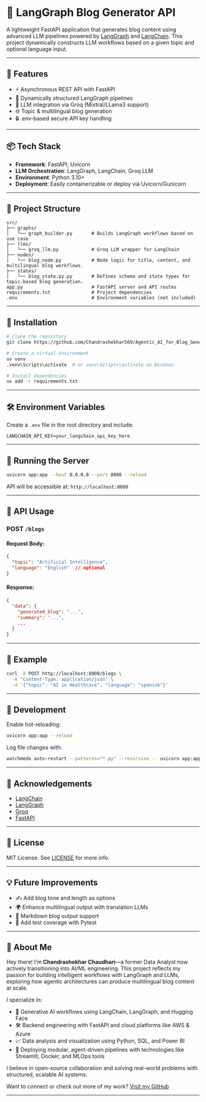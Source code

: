 # 🧠 LangGraph Blog Generator API

A lightweight FastAPI application that generates blog content using advanced LLM pipelines powered by [LangGraph](https://www.langchain.com/langgraph) and [LangChain](https://www.langchain.com/). This project dynamically constructs LLM workflows based on a given topic and optional language input.

---

## 🚀 Features

- ⚡ Asynchronous REST API with FastAPI  
- 🧩 Dynamically structured LangGraph pipelines  
- 💬 LLM integration via Groq (Mixtral/LLama3 support)  
- 🌐 Topic & multilingual blog generation  
- 🔒 .env-based secure API key handling  

---

## 📦 Tech Stack

- **Framework**: FastAPI, Uvicorn  
- **LLM Orchestration**: LangGraph, LangChain, Groq LLM  
- **Environment**: Python 3.10+  
- **Deployment**: Easily containerizable or deploy via Uvicorn/Gunicorn  

---

## 📁 Project Structure

```
src/
├── graphs/
│   └── graph_builder.py       # Builds LangGraph workflows based on use case
├── llms/
│   └── groq_llm.py            # Groq LLM wrapper for LangChain
├── nodes/
│   └── blog_node.py           # Node logic for title, content, and multilingual blog workflows.
├── states/
│   └── blog_state.py.py       # Defines schema and state types for topic-based blog generation.
app.py                         # FastAPI server and API routes
requirements.txt               # Project dependencies
.env                           # Environment variables (not included)
```

---

## 🔧 Installation

```bash
# Clone the repository
git clone https://github.com/Chandrashekhar569/Agentic_AI_for_Blog_Generation.git

# Create a virtual environment
uv venv
.venv\Scripts\activate  # or venv\Scripts\activate on Windows

# Install dependencies
uv add -r requirements.txt
```

---

## 🛠️ Environment Variables

Create a `.env` file in the root directory and include:

```env
LANGCHAIN_API_KEY=your_langchain_api_key_here
```

---

## 🚦 Running the Server

```bash
uvicorn app:app --host 0.0.0.0 --port 8000 --reload
```

API will be accessible at: `http://localhost:8000`

---

## 📨 API Usage

### POST `/blogs`

#### Request Body:

```json
{
  "topic": "Artificial Intelligence",
  "language": "English"  // optional
}
```

#### Response:

```json
{
  "data": {
    "generated_blog": "...",
    "summary": "...",
    ...
  }
}
```

---

## 📌 Example

```bash
curl -X POST http://localhost:8000/blogs \
  -H "Content-Type: application/json" \
  -d '{"topic": "AI in Healthcare", "language": "spanish"}'
```

---

## 🧪 Development

Enable hot-reloading:

```bash
uvicorn app:app --reload
```

Log file changes with:

```bash
watchmedo auto-restart --patterns="*.py" --recursive -- uvicorn app:app --reload
```

---

## 🙌 Acknowledgements

- [LangChain](https://github.com/langchain-ai/langchain)  
- [LangGraph](https://github.com/langchain-ai/langgraph)  
- [Groq](https://console.groq.com/)  
- [FastAPI](https://fastapi.tiangolo.com/)  

---

## 📜 License

MIT License. See [LICENSE](LICENSE) for more info.

---

## 💡 Future Improvements

- ✍️ Add blog tone and length as options  
- 🌍 Enhance multilingual output with translation LLMs  
- 📄 Markdown blog output support  
- 🧪 Add test coverage with Pytest  

---

## 👤 About Me

Hey there! I’m **Chandrashekhar Chaudhari**—a former Data Analyst now actively transitioning into AI/ML engineering. This project reflects my passion for building intelligent workflows with LangGraph and LLMs, exploring how agentic architectures can produce multilingual blog content at scale.

I specialize in:
- 🧠 Generative AI workflows using LangChain, LangGraph, and Hugging Face
- 🛠️ Backend engineering with FastAPI and cloud platforms like AWS & Azure
- 📈 Data analysis and visualization using Python, SQL, and Power BI
- 🤖 Deploying modular, agent-driven pipelines with technologies like Streamlit, Docker, and MLOps tools

I believe in open-source collaboration and solving real-world problems with structured, scalable AI systems.

Want to connect or check out more of my work? [Visit my GitHub](https://github.com/Chandrashekhar569)

---

